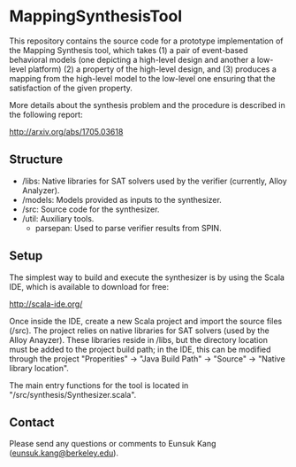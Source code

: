 # MappingSynthesisTool
This repository contains the source code for a prototype implementation of the Mapping
Synthesis tool, which takes (1) a pair of event-based behavioral
models (one depicting a high-level design and another a low-level
platform) (2) a property of the high-level design, and (3) produces a
mapping from the high-level model to the low-level one ensuring that
the satisfaction of the given property.

More details about the synthesis problem and the procedure is
described in the following report:

http://arxiv.org/abs/1705.03618

## Structure

* /libs: Native libraries for SAT solvers used by the verifier
(currently, Alloy Analyzer).
* /models: Models provided as inputs to the synthesizer.
* /src: Source code for the synthesizer.
* /util: Auxiliary tools.
	* parsepan: Used to parse verifier results from SPIN.

## Setup

The simplest way to build and execute the synthesizer is by using the
Scala IDE, which is available to download for free:

http://scala-ide.org/

Once inside the IDE, create a new Scala project and import the source files
(/src). The project relies on native libraries for SAT solvers
(used by the Alloy Anayzer). These libraries reside in /libs, but the
directory location must be added to the project build path; in the
IDE, this can be modified through the project "Properities" -> "Java Build Path" -> "Source" -> "Native library location".

The main entry functions for the tool is located in "/src/synthesis/Synthesizer.scala".

## Contact

Please send any questions or comments to Eunsuk Kang (eunsuk.kang@berkeley.edu).


